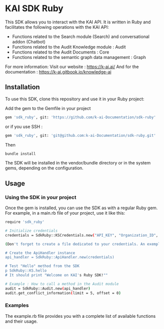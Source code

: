 # KAI SDK Ruby

This SDK allows you to interact with the KAI API. It is written in Ruby and facilitates the following operations with the KAI API:
- Functions related to the Search module (Search) and conversational addon (Chatbot)
- Functions related to the Audit Knowledge module : Audit
- Functions related to the Audit Documents : Core
- Functions related to the semantic graph data management : Graph

For more information:
Visit our website : https://k-ai.ai/
And for the documentation : https://k-ai.gitbook.io/knowledge-ai

## Installation
To use this SDK, clone this repository and use it in your Ruby project:

Add the gem to the Gemfile in your project

```bash
gem 'sdk_ruby', git: 'https://github.com/k-ai-Documentation/sdk-ruby'
```

or if you use SSH :
```bash
gem 'sdk_ruby', git: 'git@github.com:k-ai-Documentation/sdk-ruby.git'
```

Then
```bash
bundle install
```

The SDK will be installed in the vendor/bundle directory or in the system gems, depending on the configuration.

## Usage
### Using the SDK in your project
Once the gem is installed, you can use the SDK as with a regular Ruby gem. For example, in a main.rb file of your project, use it like this:

```bash
require 'sdk_ruby'

# Initialize credentials
credentials = SdkRuby::KSCredentials.new("API_KEY", "Organization_ID", "Instance_ID")

(Don't forget to create a file dedicated to your credentials. An exemple of .env file is in this repo.)

# Create the ApiHandler instance
api_handler = SdkRuby::ApiHandler.new(credentials)

# Test "Hello" method from the SDK
p SdkRuby::KS.hello
# It should print "Welcome on KAI's Ruby SDK!""

# Example : How to call a method in the Audit module
audit = SdkRuby::Audit.new(api_handler)
audit.get_conflict_information(limit = 5, offset = 0)

```

### Examples
The example.rb file provides you with a complete list of available functions and their usage.